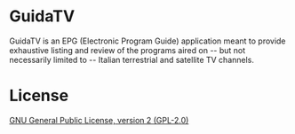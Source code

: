 # GuidaTV

GuidaTV is an EPG (Electronic Program Guide) application meant to provide exhaustive listing and review of the programs aired on -- but not necessarily limited to -- Italian terrestrial and satellite TV channels.

# License

[GNU General Public License, version 2 (GPL-2.0)](http://opensource.org/licenses/GPL-2.0)
